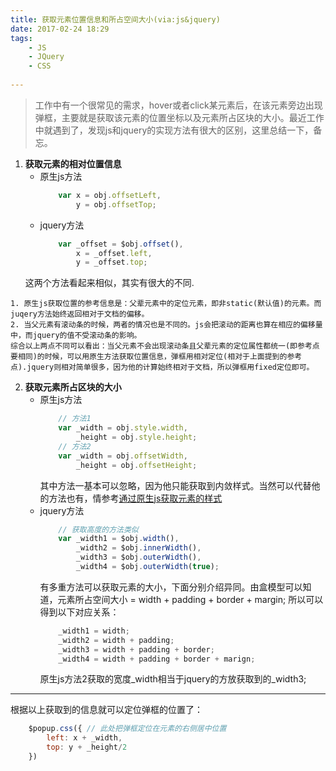 ```yaml
---
title: 获取元素位置信息和所占空间大小(via:js&jquery)
date: 2017-02-24 18:29
tags: 
	- JS
	- JQuery
	- CSS
	
---
```

> 工作中有一个很常见的需求，hover或者click某元素后，在该元素旁边出现弹框，主要就是获取该元素的位置坐标以及元素所占区块的大小。最近工作中就遇到了，发现js和jquery的实现方法有很大的区别，这里总结一下，备忘。



1. **获取元素的相对位置信息**
    * 原生js方法
        ```javascript
            var x = obj.offsetLeft,
                y = obj.offsetTop;
        ```
    * jquery方法
        ```javascript
            var _offset = $obj.offset(),
                x = _offset.left,
                y = _offset.top;
        ```
    这两个方法看起来相似，其实有很大的不同.
 <!-- more -->
    1. 原生js获取位置的参考信息是：父辈元素中的定位元素，即非static(默认值)的元素。而juqery方法始终返回相对于文档的偏移。
    2. 当父元素有滚动条的时候，两者的情况也是不同的。js会把滚动的距离也算在相应的偏移量中，而jquery的值不受滚动条的影响。
    综合以上两点不同可以看出：当父元素不会出现滚动条且父辈元素的定位属性都统一(即参考点要相同)的时候，可以用原生方法获取位置信息，弹框用相对定位(相对于上面提到的参考点).jquery则相对简单很多，因为他的计算始终相对于文档，所以弹框用fixed定位即可。
2. **获取元素所占区块的大小**
    * 原生js方法
        ```javascript
            // 方法1
            var _width = obj.style.width,
                _height = obj.style.height;
            // 方法2
            var _width = obj.offsetWidth,
                _height = obj.offsetHeight;
        ```
        其中方法一基本可以忽略，因为他只能获取到内敛样式。当然可以代替他的方法也有，情参考[通过原生js获取元素的样式](https://erichui0906.github.io/2017/02/24/getStyle/)
    * jquery方法
        ```js
            // 获取高度的方法类似
            var _width1 = $obj.width(),
                _width2 = $obj.innerWidth(),
                _width3 = $obj.outerWidth(),
                _width4 = $obj.outerWidth(true);
        ```
        有多重方法可以获取元素的大小，下面分别介绍异同。由盒模型可以知道，元素所占空间大小 = width + padding + border + margin; 所以可以得到以下对应关系：
        ```js
            _width1 = width;
            _width2 = width + padding;
            _width3 = width + padding + border;
            _width4 = width + padding + border + marign;
        ```
        原生js方法2获取的宽度_width相当于jquery的方放获取到的_width3;
***

根据以上获取到的信息就可以定位弹框的位置了：
```js
    $popup.css({ // 此处把弹框定位在元素的右侧居中位置
        left: x + _width,
        top: y + _height/2
    })
```
